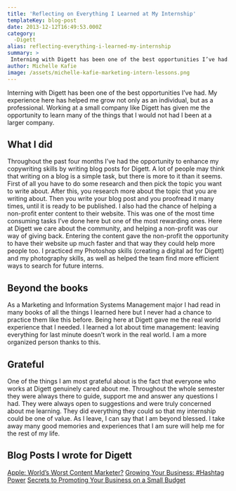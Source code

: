```yaml
---
title: 'Reflecting on Everything I Learned at My Internship'
templateKey: blog-post
date: 2013-12-12T16:49:53.000Z
category: 
  -Digett
alias: reflecting-everything-i-learned-my-internship
summary: > 
 Interning with Digett has been one of the best opportunities I’ve had. My experience here has helped me grow not only as an individual, but as a professional. Working at a small company like Digett has given me the opportunity to learn many of the things that I would not had I been at a larger company.
author: Michelle Kafie
image: /assets/michelle-kafie-marketing-intern-lessons.png
---
```


Interning with Digett has been one of the best opportunities I’ve had. My experience here has helped me grow not only as an individual, but as a professional. Working at a small company like Digett has given me the opportunity to learn many of the things that I would not had I been at a larger company.

What I did
----------

Throughout the past four months I’ve had the opportunity to enhance my copywriting skills by writing blog posts for Digett. A lot of people may think that writing on a blog is a simple task, but there is more to it than it seems. First of all you have to do some research and then pick the topic you want to write about. After this, you research more about the topic that you are writing about. Then you write your blog post and you proofread it many times, until it is ready to be published. I also had the chance of helping a non-profit enter content to their website. This was one of the most time consuming tasks I’ve done here but one of the most rewarding ones. Here at Digett we care about the community, and helping a non-profit was our way of giving back. Entering the content gave the non-profit the opportunity to have their website up much faster and that way they could help more people too. I practiced my Photoshop skills (creating a digital ad for Digett) and my photography skills, as well as helped the team find more efficient ways to search for future interns.

Beyond the books
----------------

As a Marketing and Information Systems Management major I had read in many books of all the things I learned here but I never had a chance to practice them like this before. Being here at Digett gave me the real world experience that I needed. I learned a lot about time management: leaving everything for last minute doesn’t work in the real world. I am a more organized person thanks to this.

Grateful
--------

One of the things I am most grateful about is the fact that everyone who works at Digett genuinely cared about me. Throughout the whole semester they were always there to guide, support me and answer any questions I had. They were always open to suggestions and were truly concerned about me learning. They did everything they could so that my internship could be one of value. As I leave, I can say that I am beyond blessed. I take away many good memories and experiences that I am sure will help me for the rest of my life.

Blog Posts I wrote for Digett
-----------------------------

[Apple: World’s Worst Content Marketer?](/blog/09/12/2013/apple-world-s-worst-content-marketer) [Growing Your Business: #Hashtag Power](/blog/10/08/2013/growing-your-business-hashtag-power) [Secrets to Promoting Your Business on a Small Budget](/blog/11/14/2013/secrets-promoting-your-business-small-budget)